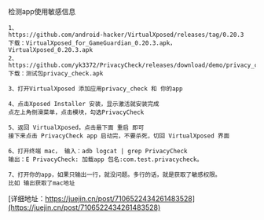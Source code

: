 
检测app使用敏感信息
```
1、
https://github.com/android-hacker/VirtualXposed/releases/tag/0.20.3
下载：VirtualXposed_for_GameGuardian_0.20.3.apk， VirtualXposed_0.20.3.apk
2、
https://github.com/yk3372/PrivacyCheck/releases/download/demo/privacy_check.apk
下载：测试包privacy_check.apk

3、打开VirtualXposed 添加应用privacy_check 和 你的app

4、点击Xposed Installer 安装，显示激活就安装完成
点左上角侧滑菜单，点击模块，勾选PrivacyCheck

5、返回 VirtualXposed，点击最下面 重启 即可
接下来点击 PrivacyCheck app 启动完，不要杀死，切回 VirtualXposed 界面

6、打开终端 mac， 输入：adb logcat | grep PrivacyCheck
输出：E PrivacyCheck: 加载app 包名:com.test.privacycheck。

7、打开你的app，如果只输出一行，就没问题。多行的话，就是获取了敏感权限。
比如 输出获取了mac地址

```
[详细地址：https://juejin.cn/post/7106522434261483528](https://juejin.cn/post/7106522434261483528)